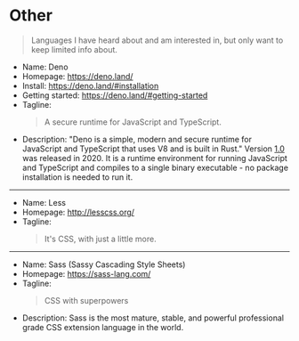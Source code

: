 # Other
> Languages I have heard about and am interested in, but only want to keep limited info about.

- Name: Deno
- Homepage: https://deno.land/
- Install: https://deno.land/#installation
- Getting started: https://deno.land/#getting-started
- Tagline:
    > A secure runtime for JavaScript and TypeScript.
- Description: "Deno is a simple, modern and secure runtime for JavaScript and TypeScript that uses V8 and is built in Rust." Version [1.0](https://deno.land/v1) was released in 2020. It is a runtime environment for running JavaScript and TypeScript and compiles to a single binary executable - no package installation is needed to run it.

---

- Name: Less
- Homepage: http://lesscss.org/
- Tagline:
    > It's CSS, with just a little more.

---

- Name: Sass (Sassy Cascading Style Sheets)
- Homepage: https://sass-lang.com/
- Tagline:
    > CSS with superpowers
- Description: Sass is the most mature, stable, and powerful professional grade CSS extension language in the world.
